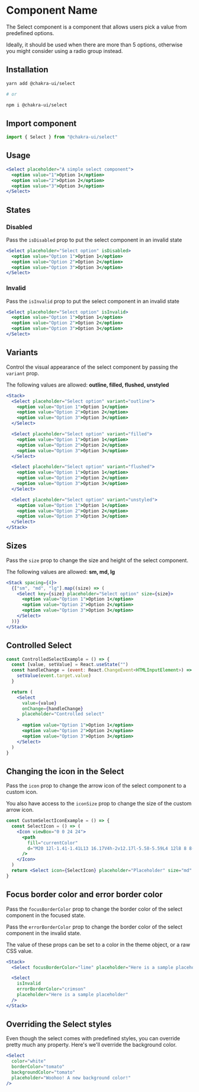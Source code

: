 # Component Name

The Select component is a component that allows users pick a value from
predefined options.

Ideally, it should be used when there are more than 5 options, otherwise you
might consider using a radio group instead.

## Installation

```sh
yarn add @chakra-ui/select

# or

npm i @chakra-ui/select
```

## Import component

```jsx
import { Select } from "@chakra-ui/select"
```

## Usage

```jsx
<Select placeholder="A simple select component">
  <option value="1">Option 1</option>
  <option value="2">Option 2</option>
  <option value="3">Option 3</option>
</Select>
```

## States

### Disabled

Pass the `isDisabled` prop to put the select component in an invalid state

```jsx
<Select placeholder="Select option" isDisabled>
  <option value="Option 1">Option 1</option>
  <option value="Option 2">Option 2</option>
  <option value="Option 3">Option 3</option>
</Select>
```

### Invalid

Pass the `isInvalid` prop to put the select component in an invalid state

```jsx
<Select placeholder="Select option" isInvalid>
  <option value="Option 1">Option 1</option>
  <option value="Option 2">Option 2</option>
  <option value="Option 3">Option 3</option>
</Select>
```

## Variants

Control the visual appearance of the select component by passing the `variant`
prop.

The following values are allowed: **outline, filled, flushed, unstyled**

```jsx
<Stack>
  <Select placeholder="Select option" variant="outline">
    <option value="Option 1">Option 1</option>
    <option value="Option 2">Option 2</option>
    <option value="Option 3">Option 3</option>
  </Select>

  <Select placeholder="Select option" variant="filled">
    <option value="Option 1">Option 1</option>
    <option value="Option 2">Option 2</option>
    <option value="Option 3">Option 3</option>
  </Select>

  <Select placeholder="Select option" variant="flushed">
    <option value="Option 1">Option 1</option>
    <option value="Option 2">Option 2</option>
    <option value="Option 3">Option 3</option>
  </Select>

  <Select placeholder="Select option" variant="unstyled">
    <option value="Option 1">Option 1</option>
    <option value="Option 2">Option 2</option>
    <option value="Option 3">Option 3</option>
  </Select>
</Stack>
```

## Sizes

Pass the `size` prop to change the size and height of the select component.

The following values are allowed: **sm, md, lg**

```jsx
<Stack spacing={4}>
  {["sm", "md", "lg"].map((size) => (
    <Select key={size} placeholder="Select option" size={size}>
      <option value="Option 1">Option 1</option>
      <option value="Option 2">Option 2</option>
      <option value="Option 3">Option 3</option>
    </Select>
  ))}
</Stack>
```

## Controlled Select

```jsx
const ControlledSelectExample = () => {
  const [value, setValue] = React.useState("")
  const handleChange = (event: React.ChangeEvent<HTMLInputElement>) => {
    setValue(event.target.value)
  }

  return (
    <Select
      value={value}
      onChange={handleChange}
      placeholder="Controlled select"
    >
      <option value="Option 1">Option 1</option>
      <option value="Option 2">Option 2</option>
      <option value="Option 3">Option 3</option>
    </Select>
  )
}
```

## Changing the icon in the Select

Pass the `icon` prop to change the arrow icon of the select component to a
custom icon.

You also have access to the `iconSize` prop to change the size of the custom
arrow icon.

```jsx
const CustomSelectIconExample = () => {
  const SelectIcon = () => (
    <Icon viewBox="0 0 24 24">
      <path
        fill="currentColor"
        d="M20 12l-1.41-1.41L13 16.17V4h-2v12.17l-5.58-5.59L4 12l8 8 8-8z"
      />
    </Icon>
  )
  return <Select icon={SelectIcon} placeholder="Placeholder" size="md" />
}
```

## Focus border color and error border color

Pass the `focusBorderColor` prop to change the border color of the select
component in the focused state.

Pass the `errorBorderColor` prop to change the border color of the select
component in the invalid state.

The value of these props can be set to a color in the theme object, or a raw CSS
value.

```jsx
<Stack>
  <Select focusBorderColor="lime" placeholder="Here is a sample placeholder" />

  <Select
    isInvalid
    errorBorderColor="crimson"
    placeholder="Here is a sample placeholder"
  />
</Stack>
```

## Overriding the Select styles

Even though the select comes with predefined styles, you can override pretty
much any property. Here's we'll override the background color.

```jsx
<Select
  color="white"
  borderColor="tomato"
  backgroundColor="tomato"
  placeholder="Woohoo! A new background color!"
/>
```
